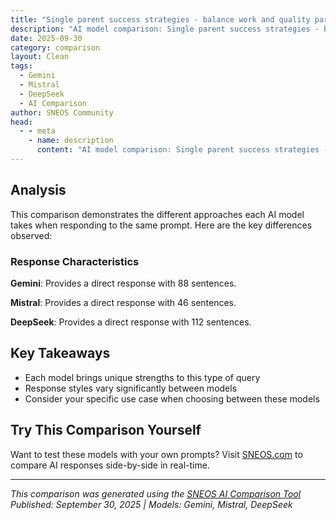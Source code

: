 ```yaml
---
title: "Single parent success strategies - balance work and quality parenting"
description: "AI model comparison: Single parent success strategies - balance work and quality parenting..."
date: 2025-09-30
category: comparison
layout: Clean
tags:
  - Gemini
  - Mistral
  - DeepSeek
  - AI Comparison
author: SNEOS Community
head:
  - - meta
    - name: description
      content: "AI model comparison: Single parent success strategies - balance work and quality parenting..."
---
```


<ChatComparison
  title="Single parent success strategies - balance work and quality parenting"
  prompt="Single parent success strategies - balance work and quality parenting"
  :responses='{
    "Gemini": "## Single Parent Success Strategies: Balancing Work \u0026 Quality Parenting\n\nBeing a single parent is one of the toughest jobs in the world. Juggling work and raising children requires incredible strength, resilience, and resourcefulness.  But it\u0027s also incredibly rewarding.  Here\u0027s a breakdown of strategies to help you find a better balance:\n\n**I.  Prioritize \u0026 Optimize Your Time:**\n\n*   **Identify Your Values and Priorities:** What truly matters to you?  What experiences do you want for your children? Knowing this helps you make informed decisions about where to spend your time and energy.\n*   **Schedule Everything:** Use a calendar (digital or paper) to block out time for work, childcare, appointments, errands, and importantly, self-care and quality time with your kids.  Be realistic about how long tasks take.\n*   **Time Blocking:** Dedicate specific blocks of time to specific tasks.  For example, \u00226-7 PM: Dinner \u0026 Family Time,\u0022 \u00228-9 PM: Kids\u0027 Bedtime Routine,\u0022 \u00229-10 PM: Work Emails.\u0022\n*   **Batch Errands:** Combine errands into one trip to save time and gas.  Plan your route efficiently.\n*   **Utilize Technology:**  Use apps for grocery delivery, online banking, scheduling appointments, and automating tasks.\n*   **Minimize Distractions:**  During work hours, turn off social media notifications, silence your phone, and create a dedicated workspace (if possible).  Same goes for quality time with kids - put the phone away!\n*   **Say \u0022No\u0022 Without Guilt:**  Learn to decline commitments that overstretch you or don\u0027t align with your priorities. It\u0027s okay to prioritize your well-being and your children.\n*   **Meal Prep \u0026 Plan:** Spend a few hours on the weekend preparing meals for the week.  This can save you time and money and ensure your family eats healthy. Utilize slow cookers, Instant Pots, and batch cooking.\n*   **Automate Bills and Recurring Tasks:** Set up automatic payments for bills to avoid late fees and save time.  Consider subscription services for household essentials.\n*   **Embrace \u0022Good Enough\u0022:**  Striving for perfection in every area of your life is unsustainable.  Sometimes, \u0022good enough\u0022 is perfectly acceptable.  Don\u0027t beat yourself up over a messy house or a store-bought cake.\n\n**II.  Maximize Work Efficiency:**\n\n*   **Negotiate Flexible Work Arrangements:**  Talk to your employer about options like telecommuting, flexible hours, or a compressed workweek.  Highlight the benefits to the company (increased productivity, reduced absenteeism, etc.).\n*   **Set Clear Boundaries:**  Establish clear boundaries between work and personal time.  When you\u0027re working, focus on work.  When you\u0027re with your kids, be present.\n*   **Communicate Effectively with Your Employer:**  Keep your employer informed of any family emergencies or situations that might affect your work.\n*   **Seek Training and Development Opportunities:**  Investing in your skills can lead to better job opportunities and higher earning potential.\n*   **Network:**  Building professional relationships can open doors to new opportunities and support.\n*   **Utilize Lunch Breaks Strategically:** Use your lunch break to run errands, exercise, or simply relax and recharge.\n\n**III. Nurture Quality Parent-Child Relationships:**\n\n*   **Be Present:**  When you\u0027re with your children, give them your undivided attention.  Put away your phone, turn off the TV, and engage in activities they enjoy.\n*   **Schedule Dedicated Family Time:**  Plan regular family activities, such as game nights, movie nights, outings to the park, or simply reading together.  Make these activities a priority.\n*   **Listen Actively:**  Listen to your children\u0027s thoughts, feelings, and concerns without judgment.  Show them that you value their opinions.\n*   **Communicate Openly and Honestly:**  Talk to your children about your work, your challenges, and your hopes for the future.  Be honest and age-appropriate in your communication.\n*   **Establish Routines and Rituals:**  Create consistent routines for bedtime, meals, and other daily activities.  These routines provide structure and security for children.  Also, create special family rituals that create lasting memories.\n*   **Show Affection:**  Express your love and affection to your children through hugs, kisses, words of affirmation, and acts of service.\n*   **Teach Independence and Responsibility:**  Encourage your children to take on age-appropriate chores and responsibilities.  This will help them develop independence and self-sufficiency.\n*   **Focus on Positive Reinforcement:**  Praise your children for their efforts and accomplishments.  Focus on their strengths and talents.\n*   **Create a Safe and Supportive Home Environment:**  Make your home a place where your children feel loved, accepted, and supported.\n\n**IV.  Build a Support System:**\n\n*   **Reach Out to Family and Friends:**  Don\u0027t be afraid to ask for help from family and friends.  They can provide childcare, emotional support, or simply a listening ear.\n*   **Join a Support Group:**  Connect with other single parents through support groups or online forums.  Sharing experiences and advice can be incredibly helpful.\n*   **Hire a Babysitter or Nanny:**  If you can afford it, consider hiring a babysitter or nanny to provide childcare during work hours or when you need a break.\n*   **Utilize Community Resources:**  Take advantage of community resources such as daycare centers, after-school programs, and food banks.\n*   **Consider Co-Parenting (if applicable):**  If you have a co-parent, work together to create a consistent and supportive environment for your children.\n\n**V. Prioritize Self-Care:**\n\n*   **Make Time for Yourself:**  Schedule time for activities that you enjoy, such as reading, exercising, or spending time with friends.  Even a few minutes of self-care each day can make a big difference.\n*   **Get Enough Sleep:**  Aim for 7-8 hours of sleep each night.  Sleep deprivation can lead to stress, fatigue, and poor decision-making.\n*   **Eat a Healthy Diet:**  Fuel your body with nutritious foods.  Avoid processed foods, sugary drinks, and excessive caffeine.\n*   **Exercise Regularly:**  Physical activity can help reduce stress, improve mood, and boost energy levels.\n*   **Practice Mindfulness and Meditation:**  Take a few minutes each day to practice mindfulness or meditation.  This can help you calm your mind and reduce stress.\n*   **Seek Professional Help:**  If you\u0027re feeling overwhelmed or struggling to cope, don\u0027t hesitate to seek professional help from a therapist or counselor.\n*   **Learn to Forgive Yourself:**  Single parenting is challenging, and you\u0027re bound to make mistakes.  Learn to forgive yourself and move on.  Focus on what you\u0027re doing well and continue to strive for improvement.\n\n**Key Takeaways:**\n\n*   **It\u0027s a Marathon, Not a Sprint:**  Be patient with yourself and your children.  Building a balanced life as a single parent takes time and effort.\n*   **Focus on Progress, Not Perfection:**  Don\u0027t strive for perfection.  Focus on making small, consistent improvements.\n*   **Celebrate Your Successes:**  Acknowledge and celebrate your accomplishments, no matter how small.\n*   **Remember Your \u0022Why\u0022:**  When you\u0027re feeling overwhelmed, remind yourself of why you\u0027re doing what you\u0027re doing.  Focus on your love for your children and your desire to provide them with a good life.\n\nSingle parenting is undoubtedly challenging, but it\u0027s also incredibly rewarding. By prioritizing your time, maximizing work efficiency, nurturing your relationships with your children, building a support system, and prioritizing self-care, you can create a fulfilling and balanced life for yourself and your family. Remember, you are strong, capable, and loved.  You\u0027ve got this!\n",
    "Mistral": "Balancing work and quality parenting as a single parent can be challenging, but with the right strategies, it\u0027s definitely possible. Here are some success strategies to help you:\n\n1. **Establish a Routine:**\n   - Create a daily routine for both you and your children. This includes set times for meals, homework, bedtime, and wake-up.\n   - A routine will help your children feel secure and ensure that you allocate time for all essential activities.\n\n2. **Quality Time:**\n   - Make the most of the time you spend with your children. Even if it\u0027s just an hour each day, ensure it\u0027s dedicated and undivided attention.\n   - Plan regular one-on-one activities with each child. This can be a weekly movie night, game night, or cooking together.\n\n3. **Flexible Work Arrangements:**\n   - If possible, negotiate flexible work hours or remote work with your employer. This can help you balance your professional and personal life more effectively.\n   - Consider using your lunch break or other downtime at work to handle personal or parenting tasks.\n\n4. **Build a Support Network:**\n   - Reach out to family, friends, and neighbors for support with childcare, carpooling, or other needs.\n   - Join single parent support groups, either locally or online, to connect with others in similar situations.\n\n5. **Self-Care:**\n   - Ensure you\u0027re taking care of your own physical, emotional, and mental well-being. This includes eating well, exercising, and getting enough sleep.\n   - Make time for relaxation and hobbies, even if it\u0027s just a few minutes each day.\n\n6. **Organization and Planning:**\n   - Use a family calendar to keep track of everyone\u0027s schedules, appointments, and important dates.\n   - Prep meals, layout clothes, and pack bags the night before to save time in the morning.\n\n7. **Set Boundaries:**\n   - Learn to say \u0022no\u0022 to unnecessary commitments or tasks that will add too much stress to your life.\n   - Set clear boundaries between work and family time.\n\n8. **Open Communication:**\n   - Talk openly with your children about your work and their schedules. Encourage them to share their feelings and concerns.\n   - Explain that it\u0027s okay to ask for help when needed, and model this behavior by seeking support when you need it.\n\n9. **Prioritize Tasks:**\n   - Focus on the most important tasks at work and at home. It\u0027s okay if every task doesn\u0027t get done every day.\n   - Delegate tasks to your children based on their age and abilities. This can help them learn responsibility and lighten your load.\n\n10. **Professional Help:**\n    - If needed, don\u0027t hesitate to seek help from professionals like therapists or counselors. They can provide strategies and tools tailored to your specific situation.\n\n11. **Emergency Plan:**\n    - Have a backup plan for when unexpected events occur, such as a sick child or a work deadline that can\u0027t be moved.\n\n12. **Stay Positive and Patient:**\n    - Remember that it\u0027s okay if every day isn\u0027t perfect. Stay positive and focus on the good moments.\n    - Be patient with yourself and your children as you all navigate this journey together.\n\nBy implementing these strategies, you can create a healthy balance between your work and parenting responsibilities.",
    "DeepSeek": "Of course. This is one of the most challenging and rewarding roles a person can take on. Juggling the demands of a career with the profound responsibility of raising a child alone requires a unique set of strategies, a healthy dose of self-compassion, and a well-organized plan.\n\nHere is a comprehensive guide to single-parent success strategies for balancing work and quality parenting.\n\n### **Part 1: The Foundation - Mindset and Self-Care**\n\nYou cannot pour from an empty cup. Your well-being is the bedrock of your family\u0027s success.\n\n1.  **Banish \u0022Superparent\u0022 Guilt:** The goal is not to be a perfect parent who does everything. The goal is to be a *present* and *loving* parent. Let go of the guilt about working, not making every school event, or ordering pizza sometimes. You are doing your best with immense responsibility.\n2.  **Embrace \u0022Good Enough\u0022:** Related to the above, the concept of the \u0022good enough parent\u0022 is powerful. Your child doesn\u0027t need a flawless life; they need a resilient, loving role model who shows them how to navigate life\u0027s imperfections.\n3.  **Prioritize Your Well-Being:** This is non-negotiable.\n    *   **Sleep:** Protect your sleep like it\u0027s your job. Everything is harder when you\u0027re exhausted.\n    *   **Health:** Schedule your own doctor\u0027s appointments. Eat as well as you can. Find 15-20 minutes for exercise a few times a week\u2014a walk with the kids counts!\n    *   **Mental Health:** Consider therapy or a support group just for you. It\u0027s a space to vent, strategize, and recharge without judgment.\n\n### **Part 2: The Engine Room - Organization and Systems**\n\nChaos is the enemy of balance. Systems create freedom.\n\n1.  **Master the Family Calendar:** Use a shared digital calendar (Google Calendar, Cozi) or a large wall calendar. Color-code for each family member. Put **everything** on it: work deadlines, school holidays, appointments, playdates, even your \u0022me-time.\u0022\n2.  **Create Routines and Rituals:** Predictability reduces stress for both you and your child.\n    *   **Morning Routine:** Lay out clothes and pack lunches the night before. A smooth morning sets a positive tone for the day.\n    *   **Evening Routine:** This is sacred time. Dinner, bath, story, bed. This consistency provides security and ensures connection.\n    *   **Weekly Rituals:** \u0022Pizza \u0026 Movie Friday\u0022 or \u0022Sunday Morning Pancakes\u0022 create anchors of joy your child will remember forever.\n3.  **Become a Meal-Prep Master:** Food is a major time-suck.\n    *   Cook in bulk on weekends and freeze portions.\n    *   Use a slow cooker or Instant Pot\u2014come home to a ready-made meal.\n    *   Keep a list of easy, healthy 15-minute meals for weeknights.\n4.  **Outsource and Automate:** What can you take off your plate?\n    *   **Groceries:** Online ordering and delivery/pickup.\n    *   **Bills:** Set up autopay.\n    *   **Cleaning:** If financially possible, even a bi-weekly cleaner can be a life-changing investment in your sanity.\n\n### **Part 3: The Balancing Act - Work and Quality Time**\n\nThis is the core of the challenge: being productive at work while being present at home.\n\n1.  **Communicate with Your Employer:** You don\u0027t need to overshare, but be professional and proactive.\n    *   Discuss flexible options if available: adjusted start/end times, working from home 1-2 days a week, or compressed work weeks.\n    *   Be clear about your \u0022hard stops\u0022 (e.g., \u0022I must leave at 5:30 PM to pick up my child from daycare\u0022).\n2.  **Create \u0022Work-Free\u0022 and \u0022Child-Free\u0022 Zones:**\n    *   **At Home:** When you are with your child, be *with* your child. Put your phone in another room. Avoid checking work emails.\n    *   **At Work:** Be focused and efficient during work hours. Use techniques like the Pomodoro Method (25 mins focused work, 5 min break) to maximize productivity so work doesn\u0027t spill into family time.\n3.  **Redefine \u0022Quality Time\u0022:** It\u0027s not always about big, expensive outings.\n    *   **The 10-Minute Miracle:** Give your child 10 minutes of your undivided, device-free attention when you first get home. Get on the floor and play, listen to their day, or read one book. This connection fills their cup immediately.\n    *   **Involve Them:** Turn chores into together time. Fold laundry together while listening to music. Have them \u0022help\u0022 you cook dinner. You\u0027re getting things done *and* connecting.\n    *   **Leverage Commutes:** Use car rides to talk, listen to audiobooks together, or play \u0022I Spy.\u0022\n\n### **Part 4: The Support Network - You Are Not an Island**\n\nTrying to do it all alone is a recipe for burnout.\n\n1.  **Build Your Village:** This is crucial.\n    *   **Family \u0026 Friends:** Be specific when you ask for help. \u0022Can you pick up Liam from soccer on Tuesday?\u0022 is easier for people to say yes to than \u0022I need help.\u0022\n    *   **Other Parents:** Connect with parents from your child\u0027s school or activities. Create a carpool, organize playdates that give you a break, and share resources.\n2.  **Find a \u0022Co-Parent\u0022 Buddy:** Another single parent in a similar situation can be a lifeline. You can swap babysitting, vent to each other, and share strategies.\n3.  **Use Community Resources:**\n    *   After-school programs and clubs.\n    *   Local community centers with affordable activities.\n    *   Libraries for free story times and events.\n\n### **Part 5: Thriving, Not Just Surviving - The Long Game**\n\n1.  **Model Resilience and Problem-Solving:** Your child is watching. When you face a challenge calmly, make a plan, and adapt, you are teaching them the most valuable life skills.\n2.  **Celebrate Small Wins:** Got through a tough week? Managed to get everyone to bed on time? Acknowledge and celebrate it! You are achieving something incredible every single day.\n3.  **Keep the Lines of Communication Open:** Talk to your child about your shared life. Acknowledge that it\u0027s hard sometimes, but you\u0027re a team. Let them express their feelings and involve them in age-appropriate decisions.\n4.  **Plan for the Future (and for Fun):**\n    *   **Financial Planning:** Even small steps toward a savings goal can reduce anxiety.\n    *   **Schedule Fun for YOU:** Put \u0022read a book,\u0022 \u0022watch a show,\u0022 or \u0022go out with a friend\u0022 on the calendar and treat it as an unbreakable appointment.\n\n---\n\n### **Quick-Hit Strategy Checklist:**\n\n*   [ ] **Sunday Night Power Hour:** Plan meals, lay out outfits, check the calendar for the week.\n*   [ ] **\u0022Yes\u0022 Zone:** Have a list of easy \u0022yes\u0022 activities for when your child says, \u0022I\u0027m bored!\u0022 (e.g., build a fort, play-doh, specific board games).\n*   [ ] **The \u0022Don\u0027t Forget\u0022 Station:** A basket by the door for keys, your work badge, library books, and permission slips.\n*   [ ] **Embrace \u0022Daddy/Mommy \u0026 Me\u0022 Time:** One-on-one time is the foundation of your relationship. Protect it fiercely.\n\nRemember, the balance isn\u0027t a perfect 50/50 split every day. Some days work will demand more; other days, your child will need you more. The art is in the constant, gentle re-adjustment. You are capable, you are resilient, and you are building a beautiful life for your family."
  }'
  published-date="16:48"
/>

## Analysis

This comparison demonstrates the different approaches each AI model takes when responding to the same prompt. Here are the key differences observed:

### Response Characteristics

**Gemini**: Provides a direct response with 88 sentences. 

**Mistral**: Provides a direct response with 46 sentences. 

**DeepSeek**: Provides a direct response with 112 sentences. 

## Key Takeaways

- Each model brings unique strengths to this type of query
- Response styles vary significantly between models
- Consider your specific use case when choosing between these models

## Try This Comparison Yourself

Want to test these models with your own prompts? Visit [SNEOS.com](https://sneos.com) to compare AI responses side-by-side in real-time.

---

*This comparison was generated using the [SNEOS AI Comparison Tool](https://sneos.com)*
*Published: September 30, 2025 | Models: Gemini, Mistral, DeepSeek*
